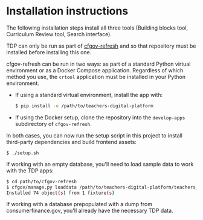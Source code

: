 # Installation instructions

The following installation steps install all three tools
(Building blocks tool, Curriculum Review tool, Search interface).

TDP can only be run as part of
[cfgov-refresh](https://github.com/cfpb/cfgov-refresh#quickstart)
and so that repository must be installed before installing this one.

cfgov-refresh can be run in two ways: as part of a standard Python
virtual environment or as a Docker Compose application. Regardless of
which method you use, the `crtool` application must be installed in
your Python environment.

- If using a standard virtual environment, install the app with:

   ```sh
   $ pip install -e /path/to/teachers-digital-platform
   ```
- If using the Docker setup, clone the repository into the
`develop-apps` subdirectory of `cfgov-refresh`.

In both cases, you can now run the setup script in this project to
install third-party dependencies and build frontend assets:

```sg
$ ./setup.sh
```

If working with an empty database, you'll need to load sample data
to work with the TDP apps:

```sh
$ cd path/to/cfgov-refresh
$ cfgov/manage.py loaddata /path/to/teachers-digital-platform/teachers_digital_platform/fixtures/tdp_initial_data.json
Installed 74 object(s) from 1 fixture(s)
```

If working with a database prepopulated with a dump from consumerfinance.gov,
you'll already have the necessary TDP data.
